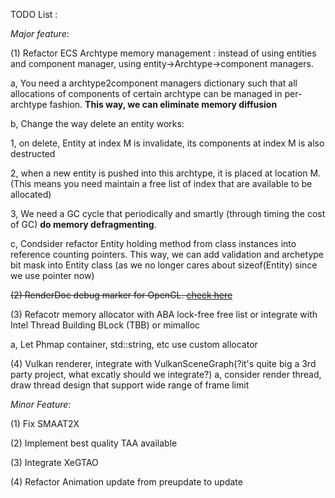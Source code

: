 TODO List : 

*Major feature*:

(1) Refactor ECS Archtype memory management : instead of using entities and component manager, using entity->Archtype->component managers.

a, You need a archtype2component managers dictionary such that all allocations of components of certain archtype can be managed in per-archtype fashion. **This way, we can eliminate memory diffusion**

b, Change the way delete an entity works: 

1, on delete, Entity at index M is invalidate, its components at index M is also destructed 

2, when a new entity is pushed into this archtype, it is placed at location M. (This means you need maintain a free list of index that are available to be allocated) 

3, We need a GC cycle that periodically and smartly (through timing the cost of GC) **do memory defragmenting**.

c, Condsider refactor Entity holding method from class instances into reference counting pointers. This way, we can add validation and archetype bit mask into Entity class (as we no longer cares about sizeof(Entity) since we use pointer now)

~~(2) RenderDoc debug marker for OpenGL. [check here](https://stackoverflow.com/questions/54278607/how-to-create-debugging-markers-in-opengl)~~

(3) Refacotr memory allocator with ABA lock-free free list or integrate with Intel Thread Building BLock (TBB) or mimalloc

a, Let Phmap container, std::string, etc use custom allocator

(4) Vulkan renderer, integrate with VulkanSceneGraph(?it's quite big a 3rd party project, what excatly should we integrate?)
a, consider render thread, draw thread design that support wide range of frame limit

*Minor Feature*:

(1) Fix SMAAT2X

(2) Implement best quality TAA available

(3) Integrate XeGTAO

(4) Refactor Animation update from preupdate to update